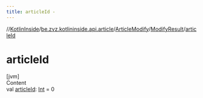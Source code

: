 ```yaml
---
title: articleId -
---
```

//[KotlinInside](../../../index.md)/[be.zvz.kotlininside.api.article](../../index.md)/[ArticleModify](../index.md)/[ModifyResult](index.md)/[articleId](article-id.md)



# articleId  
[jvm]  
Content  
val [articleId](article-id.md): [Int](https://kotlinlang.org/api/latest/jvm/stdlib/kotlin/-int/index.html) = 0  



